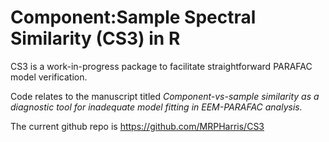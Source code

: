 
# Component:Sample Spectral Similarity (CS3) in R

CS3 is a work-in-progress package to facilitate straightforward PARAFAC
model verification.

Code relates to the manuscript titled *Component-vs-sample similarity as
a diagnostic tool for inadequate model fitting in EEM-PARAFAC analysis.*

The current github repo is <https://github.com/MRPHarris/CS3>
